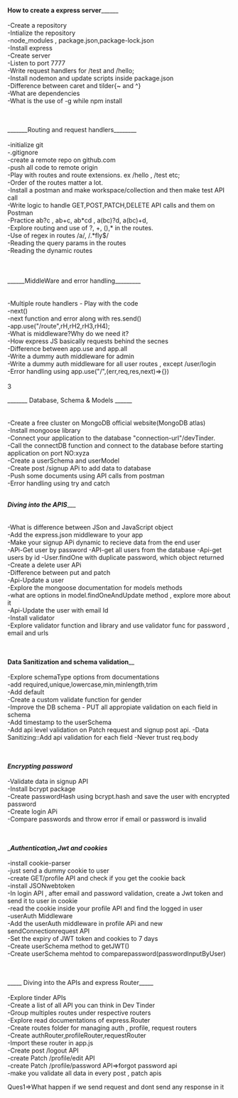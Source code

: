 
______How to create a express server____________<br><br>
-Create a repository<br>
-Intialize the repository<br>
-node_modules , package.json,package-lock.json<br>
-Install express<br>
-Create server<br>
-Listen to port 7777<br>
-Write request handlers for /test and /hello;<br>
-Install nodemon and update scripts inside package.json<br>
-Difference between caret and tilder{~ and ^}<br>
-What are dependencies<br>
-What is the use of -g while npm install<br><br> 

<br>
_______Routing and request handlers________<br><br>
-initialize git<br>
-.gitignore <br>
-create a remote repo on github.com<br>
-push all code to remote origin<br>
-Play with routes and route extensions. ex /hello , /test etc;<br>
-Order of the routes matter a lot.<br>
-Install a postman and make workspace/collection and then make test API call<br>
-Write logic to handle GET,POST,PATCH,DELETE API calls and them on Postman<br>
-Practice ab?c , ab+c, ab*cd , a(bc)?d, a(bc)+d,<br>
-Explore routing and use of ?, +, (),* in the routes.<br>
-Use of regex in routes /a/, /.*fly$/<br>
-Reading the query params in the routes <br>
-Reading the dynamic routes<br><br><br>


<br>
______MiddleWare and error handling_________<br><br><br>
-Multiple route handlers - Play with the code<br>
-next()<br>
-next function and error along with res.send()<br>
-app.use("/route",rH,rH2,rH3,rH4);<br>
-What is middleware?Why do we need it?<br>
-How express JS basically requests behind the secnes<br>
-Difference between app.use and app.all<br>
-Write a dummy auth middleware for admin<br>
-Write a dummy auth middleware for all user routes , except /user/login<br>
-Error handling using app.use("/",(err,req,res,next)=>{})<br><br>3

_______ Database, Schema & Models ______<br><br><br>
-Create a free cluster on MongoDB official website(MongoDB atlas)<br>
-Install mongoose library<br>
-Connect your application to the database "connection-url"/devTinder.<br>
-Call the connectDB function and connect to the database before starting application on port NO:xyza<br>
-Create a userSchema and userModel<br>
-Create post /signup APi to add data to database<br>
-Push some documents using API calls from postman<br>
-Error handling using try and catch<br>


<br> _____Diving into the APIS________ <br><br><br>
-What is difference between JSon and JavaScript object<br>
-Add the express.json middleware to your app<br>
-Make your signup APi dynamic to recieve data from the end user<br>
-APi-Get user by password
-API-get all users from the database
-Api-get users by id
-User.findOne with duplicate password, which object returned<br>
-Create a delete user APi<br>
-Difference between put and patch<br>
-Api-Update a user<br>
-Explore the mongoose documentation for models methods<br>
-what are options in model.findOneAndUpdate method , explore more about it<br>
-Api-Update the user with email Id<br>
-Install validator<br>
-Explore validator function and library and use validator func for password , email and urls <br>


<br><br>__Data Sanitization and schema validation____<br><br>
-Explore schemaType options from documentations<br>
-add required,unique,lowercase,min,minlength,trim<br>
-Add default<br>
-Create a custom validate function for gender<br>
-Improve the DB schema - PUT all appropiate validation on each field in schema<br>
-Add timestamp to the userSchema<br>
-Add api level validation on Patch request and signup post api.
-Data Sanitizing::Add api validation for each field
-Never trust req.body <br>

<br><br>___Encrypting password___<br><br>
-Validate data in signup API<br>
-Install bcrypt package<br>
-Create passwordHash using bcrypt.hash and save the user with encrypted password<br>
-Create login APi <br>
-Compare passwords and throw error if email or password is invalid<br>


<br><br>______Authentication,Jwt and  cookies_____<br><br>
-install cookie-parser<br>
-just send a dummy cookie to user<br>
-create GET/profile API and check if you get the cookie back<br>
-install JSONwebtoken<br>
-In login API , after email and password validation, create a Jwt token and send it to user in cookie<br>
-read the cookie inside your profile API and find the logged in user<br>
-userAuth Middleware<br>
-Add the userAuth middleware in profile APi and new sendConnectionrequest API<br>
-Set the expiry of JWT token and cookies to 7 days<br>
-Create userSchema method to getJWT()<br>
-Create userSchema mehtod to comparepassword(passwordInputByUser)<br>



<br><br>_____ Diving into the APIs and express Router_____<br><br>
-Explore tinder APIs<br>
-Create a list of all API you can think in Dev Tinder<br>
-Group multiples routes under respective routers<br>
-Explore read documentations of express.Router<br>
-Create routes folder for managing auth , profile, request routers<br>
-Create authRouter,profileRouter,requestRouter<br>
-Import these router in app.js<br>
-Create post /logout API <br>
-create Patch /profile/edit API<br>
-create Patch /profile/password API=>forgot password api<br>
-make you validate all data in every post , patch apis<br>







Ques1=>What happen if we send request and dont send any response in it


<!-- Dev Tinder is the database -->
<!-- user is the collection -->
<!-- The data added is 1 document inside a collection with different field inside-->